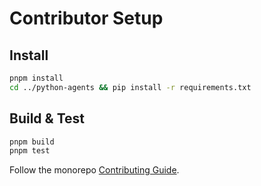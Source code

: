 # Contributor Setup

## Install
```bash
pnpm install
cd ../python-agents && pip install -r requirements.txt
```

## Build & Test
```bash
pnpm build
pnpm test
```

Follow the monorepo [Contributing Guide](/CONTRIBUTING.md).
